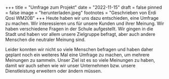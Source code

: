 +++
title = "Umfrage zum Projekt"
date = "2022-11-15"
draft = false
pinned = false
image = "herunterladen.jpeg"
footnotes = "Geschrieben von Erdi Qosi WM20B"
+++
Heute haben wir uns dazu entschieden, eine Umfrage zu machen. Wir interessieren uns für unsere Kunden und ihrer Meinung. Wir haben verschiedene Fragen in der Schule aufgestellt. Wir gingen in die Stadt und haben vor allem unsere Zielgruppe befragt, aber auch andere Menschen die neutraler Meinung sind. 

Leider konnten wir nicht so viele Menschen befragen und haben daher geplant noch ein weiteres Mal eine Umfrage zu machen, um mehrere Meinungen zu sammeln. Unser Ziel ist es so viele Meinungen zu haben, damit wir auch sehen wie wir unser Unternehmen bzw. unsere Dienstleistung erweitern oder ändern müssen.